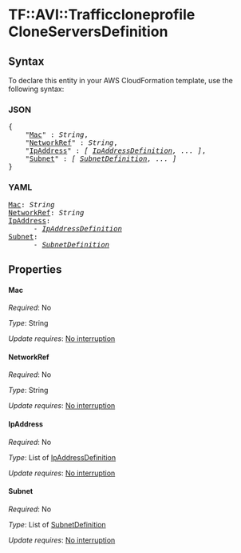 # TF::AVI::Trafficcloneprofile CloneServersDefinition

## Syntax

To declare this entity in your AWS CloudFormation template, use the following syntax:

### JSON

<pre>
{
    "<a href="#mac" title="Mac">Mac</a>" : <i>String</i>,
    "<a href="#networkref" title="NetworkRef">NetworkRef</a>" : <i>String</i>,
    "<a href="#ipaddress" title="IpAddress">IpAddress</a>" : <i>[ <a href="ipaddressdefinition.md">IpAddressDefinition</a>, ... ]</i>,
    "<a href="#subnet" title="Subnet">Subnet</a>" : <i>[ <a href="subnetdefinition.md">SubnetDefinition</a>, ... ]</i>
}
</pre>

### YAML

<pre>
<a href="#mac" title="Mac">Mac</a>: <i>String</i>
<a href="#networkref" title="NetworkRef">NetworkRef</a>: <i>String</i>
<a href="#ipaddress" title="IpAddress">IpAddress</a>: <i>
      - <a href="ipaddressdefinition.md">IpAddressDefinition</a></i>
<a href="#subnet" title="Subnet">Subnet</a>: <i>
      - <a href="subnetdefinition.md">SubnetDefinition</a></i>
</pre>

## Properties

#### Mac

_Required_: No

_Type_: String

_Update requires_: [No interruption](https://docs.aws.amazon.com/AWSCloudFormation/latest/UserGuide/using-cfn-updating-stacks-update-behaviors.html#update-no-interrupt)

#### NetworkRef

_Required_: No

_Type_: String

_Update requires_: [No interruption](https://docs.aws.amazon.com/AWSCloudFormation/latest/UserGuide/using-cfn-updating-stacks-update-behaviors.html#update-no-interrupt)

#### IpAddress

_Required_: No

_Type_: List of <a href="ipaddressdefinition.md">IpAddressDefinition</a>

_Update requires_: [No interruption](https://docs.aws.amazon.com/AWSCloudFormation/latest/UserGuide/using-cfn-updating-stacks-update-behaviors.html#update-no-interrupt)

#### Subnet

_Required_: No

_Type_: List of <a href="subnetdefinition.md">SubnetDefinition</a>

_Update requires_: [No interruption](https://docs.aws.amazon.com/AWSCloudFormation/latest/UserGuide/using-cfn-updating-stacks-update-behaviors.html#update-no-interrupt)

